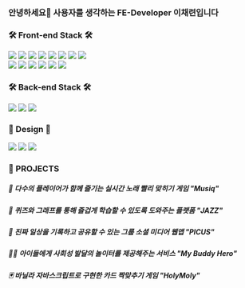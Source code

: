 <div>
<h3>안녕하세요👋 사용자를 생각하는 FE-Developer 이채련입니다</h3>
    
### 🛠 Front-end Stack 🛠
<img src="https://img.shields.io/badge/HTML5-E34F26?style=flat&logo=HTML5&logoColor=white" />
<img src="https://img.shields.io/badge/CSS3-1572B6?style=flat&logo=CSS3&logoColor=white" />
<img src="https://img.shields.io/badge/JavaScript-F7DF1E?style=flat&logo=JavaScript&logoColor=white" />
<img src="https://img.shields.io/badge/TypeScript-3178C6?style=flat&logo=TypeScript&logoColor=white" />
<img src="https://img.shields.io/badge/React-61DAFB?style=flat&logo=React&logoColor=white"/>
<img src="https://img.shields.io/badge/Redux-764ABC?style=flat&logo=Redux&logoColor=white"/>
<img src="https://img.shields.io/badge/Next.js-000000?style=flat&logo=Next.js&logoColor=white"/>
<img src="https://img.shields.io/badge/styled components-DB7093?style=flat&logo=styledcomponents&logoColor=white"/>
<br/>
<img src="https://img.shields.io/badge/Sass-CC6699?style=flat&logo=Sass&logoColor=white"/>
<img src="https://img.shields.io/badge/Tailwind CSS-06B6D4?style=flat&logo=Tailwind CSS&logoColor=white"/>
<img src="https://img.shields.io/badge/Framer-0055FF?style=flat&logo=Framer&logoColor=white"/>
<img src="https://img.shields.io/badge/Storybook-FF4785?style=flat&logo=Storybook&logoColor=white"/>
<img src="https://img.shields.io/badge/Webpack-8DD6F9?style=flat&logo=Webpack&logoColor=white"/>
<img src="https://img.shields.io/badge/Babel-F9DC3E?style=flat&logo=Babel&logoColor=white"/>
<br/>

### 🛠 Back-end Stack 🛠
<img src="https://img.shields.io/badge/Node.js-339933?style=flat&logo=Node.js&logoColor=white"/>
<img src="https://img.shields.io/badge/Express-000000?style=flat&logo=Express&logoColor=white"/>
<img src="https://img.shields.io/badge/MongoDB-47A248?style=flat&logo=MongoDB&logoColor=white"/>
<br/>

### 🎀 Design 🎀
<img src="https://img.shields.io/badge/Figma-F24E1E?style=flat&logo=Figma&logoColor=white"/>
<img src="https://img.shields.io/badge/Adobe Photoshop-31A8FF?style=flat&logo=Adobe Photoshop&logoColor=white"/>
<img src="https://img.shields.io/badge/Adobe Illustrator-FF9A00?style=flat&logo=Adobe Illustrator&logoColor=white"/>
    
<br/>

### 🎁  PROJECTS
##### 🎵 다수의 플레이어가 함께 즐기는 실시간 노래 빨리 맞히기 게임 "Musiq"

##### 🎷 퀴즈와 그래프를 통해 즐겁게 학습할 수 있도록 도와주는 플랫폼 "JAZZ"

##### 📱  진짜 일상을 기록하고 공유할 수 있는 그룹 소셜 미디어 웹앱 "PICUS"

##### 🤸‍♀️ 아이들에게 사회성 발달의 놀이터를 제공해주는 서비스 "My Buddy Hero"

##### 🃏 바닐라 자바스크립트로 구현한 카드 짝맞추기 게임 "HolyMoly"
